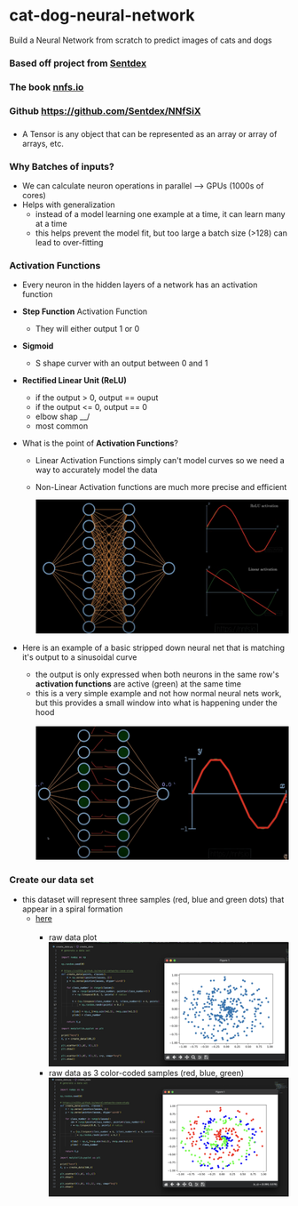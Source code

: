 # cat-dog-neural-network

Build a Neural Network from scratch to predict images of cats and dogs

### Based off project from [Sentdex](https://www.youtube.com/watch?v=Wo5dMEP_BbI&list=PLQVvvaa0QuDcjD5BAw2DxE6OF2tius3V3)

### The book [nnfs.io](https://nnfs.io/)

### Github https://github.com/Sentdex/NNfSiX

###

- A Tensor is any object that can be represented as an array or array of arrays, etc.

### Why Batches of inputs?

- We can calculate neuron operations in parallel --> GPUs (1000s of cores)
- Helps with generalization
  - instead of a model learning one example at a time, it can learn many at a time
  - this helps prevent the model fit, but too large a batch size (>128) can lead to over-fitting

### Activation Functions

- Every neuron in the hidden layers of a network has an activation function
- **Step Function** Activation Function
  - They will either output 1 or 0
- **Sigmoid**
  - S shape curver with an output between 0 and 1
- **Rectified Linear Unit (ReLU)**

  - if the output > 0, output == ouput
  - if the output <= 0, output == 0
  - elbow shap \_\_/
  - most common

- What is the point of **Activation Functions**?

  - Linear Activation Functions simply can't model curves
    so we need a way to accurately model the data
  - Non-Linear Activation functions are much more precise and efficient
    <br>

    ![linear-activation-function](https://github.com/kawgh1/cat-dog-neural-network/blob/main/images/linear%20activation%20function.png)

- Here is an example of a basic stripped down neural net that is matching it's output
  to a sinusoidal curve
  - the output is only expressed when both neurons in the same row's **activation functions** are active (green)
    at the same time
  - this is a very simple example and not how normal neural nets work, but this provides
    a small window into what is happening under the hood
    <br>
    <br>
    ![neural-net](https://raw.githubusercontent.com/kawgh1/cat-dog-neural-network/main/images/basic%20neural%20net.gif)

### Create our data set

- this dataset will represent three samples (red, blue and green dots) that appear in a spiral formation
  - [here](https://github.com/kawgh1/cat-dog-neural-network/blob/main/create_data.py)
    <br>
    <br>
    - raw data plot
      ![dataset1](https://raw.githubusercontent.com/kawgh1/cat-dog-neural-network/main/images/dataset1.png)
      <br>
    - raw data as 3 color-coded samples (red, blue, green)
      ![dataset1-rgb](https://raw.githubusercontent.com/kawgh1/cat-dog-neural-network/main/images/dataset1%20rgb.png)
